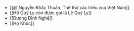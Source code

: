 - [[@ Nguyễn Khắc Thuần, Thế thứ các triều vua Việt Nam]]
- [[Hồ Quý Ly còn được gọi là Lê Quý Ly]]
- [[Dương Đình Nghệ]]
- [[Họ Khúc]]
